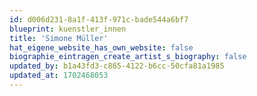 ```yaml
---
id: d006d231-8a1f-413f-971c-bade544a6bf7
blueprint: kuenstler_innen
title: 'Simone Müller'
hat_eigene_website_has_own_website: false
biographie_eintragen_create_artist_s_biography: false
updated_by: b1a43fd3-c865-4122-b6cc-50cfa81a1985
updated_at: 1702468053
---
```

